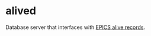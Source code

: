 # alived
Database server that interfaces with [EPICS alive records](https://github.com/epics-modules/alive).

